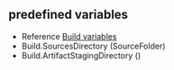 ## predefined variables 
- Reference [Build variables ](https://learn.microsoft.com/en-us/azure/devops/pipelines/build/variables?view=azure-devops&tabs=yaml#build-variables-devops-services)
- Build.SourcesDirectory	(SourceFolder)
- Build.ArtifactStagingDirectory ()

